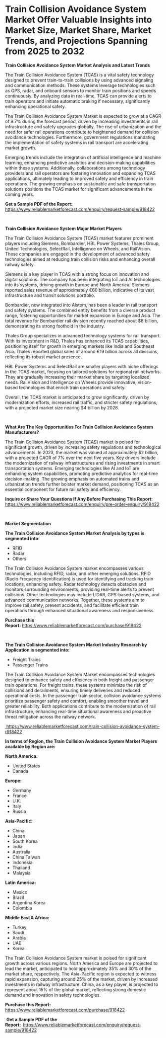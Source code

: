 <p><h1>Train Collision Avoidance System Market Offer Valuable Insights into Market Size, Market Share, Market Trends, and Projections Spanning from 2025 to 2032</h1></p><p><strong>Train Collision Avoidance System Market Analysis and Latest Trends</strong></p>
<p><p>The Train Collision Avoidance System (TCAS) is a vital safety technology designed to prevent train-to-train collisions by using advanced signaling and communication methods. These systems leverage technologies such as GPS, radar, and onboard sensors to monitor train positions and speeds continuously. By analyzing data in real-time, TCAS can provide alerts to train operators and initiate automatic braking if necessary, significantly enhancing operational safety.</p><p>The Train Collision Avoidance System Market is expected to grow at a CAGR of 9.7% during the forecast period, driven by increasing investments in rail infrastructure and safety upgrades globally. The rise of urbanization and the need for safer rail operations contribute to heightened demand for collision avoidance technologies. Furthermore, government regulations mandating the implementation of safety systems in rail transport are accelerating market growth. </p><p>Emerging trends include the integration of artificial intelligence and machine learning, enhancing predictive analytics and decision-making capabilities within these systems. Additionally, collaborations among technology providers and rail operators are fostering innovation and expanding TCAS applications, ultimately leading to improved safety and efficiency in train operations. The growing emphasis on sustainable and safe transportation solutions positions the TCAS market for significant advancements in the coming years.</p></p>
<p><strong>Get a Sample PDF of the Report:&nbsp;</strong> <a href="https://www.reliablemarketforecast.com/enquiry/request-sample/918422?utm_campaign=3041&utm_medium=2&utm_source=Github&utm_content=ia&utm_term=18042025&utm_id=train-collision-avoidance-system">https://www.reliablemarketforecast.com/enquiry/request-sample/918422</a></p>
<p>&nbsp;</p>
<p><strong>Train Collision Avoidance System Major Market Players</strong></p>
<p><p>The Train Collision Avoidance System (TCAS) market features prominent players including Siemens, Bombardier, HBL Power Systems, Thales Group, United Technologies, SelectRail, Intelligence on Wheels, and RailVision. These companies are engaged in the development of advanced safety technologies aimed at reducing train collision risks and enhancing overall railway safety.</p><p>Siemens is a key player in TCAS with a strong focus on innovation and digital solutions. The company has been integrating IoT and AI technologies into its systems, driving growth in Europe and North America. Siemens reported sales revenue of approximately €60 billion, indicative of its vast infrastructure and transit solutions portfolio.</p><p>Bombardier, now integrated into Alstom, has been a leader in rail transport and safety systems. The combined entity benefits from a diverse product range, fostering opportunities for market expansion in Europe and Asia. The total revenue for Bombardier rail division recently reached about $8 billion, demonstrating its strong foothold in the industry.</p><p>Thales Group specializes in advanced technology systems for rail transport. With its investment in R&D, Thales has enhanced its TCAS capabilities, positioning itself for growth in emerging markets like India and Southeast Asia. Thales reported global sales of around €19 billion across all divisions, reflecting its robust market presence.</p><p>HBL Power Systems and SelectRail are smaller players with niche offerings in the TCAS market, focusing on tailored solutions for regional rail networks. They are gradually increasing their market share by targeting localized needs. RailVision and Intelligence on Wheels provide innovative, vision-based technologies that enrich train operations and safety.</p><p>Overall, the TCAS market is anticipated to grow significantly, driven by modernization efforts, increased rail traffic, and stricter safety regulations, with a projected market size nearing $4 billion by 2028.</p></p>
<p>&nbsp;</p>
<p><strong>What Are The Key Opportunities For Train Collision Avoidance System Manufacturers?</strong></p>
<p><p>The Train Collision Avoidance System (TCAS) market is poised for significant growth, driven by increasing safety regulations and technological advancements. In 2023, the market was valued at approximately $2 billion, with a projected CAGR of 7% over the next five years. Key drivers include the modernization of railway infrastructures and rising investments in smart transportation systems. Emerging technologies like AI and IoT are enhancing system capabilities, promoting predictive analytics for real-time decision-making. The growing emphasis on automated trains and urbanization trends further bolster market demand, positioning TCAS as an essential component for future rail safety and efficiency.</p></p>
<p><strong>Inquire or Share Your Questions If Any Before Purchasing This Report:</strong> <a href="https://www.reliablemarketforecast.com/enquiry/pre-order-enquiry/918422?utm_campaign=3041&utm_medium=2&utm_source=Github&utm_content=ia&utm_term=18042025&utm_id=train-collision-avoidance-system">https://www.reliablemarketforecast.com/enquiry/pre-order-enquiry/918422</a></p>
<p>&nbsp;</p>
<p><strong>Market Segmentation</strong></p>
<p><strong>The Train Collision Avoidance System Market Analysis by types is segmented into:</strong></p>
<p><ul><li>RFID</li><li>Radar</li><li>Others</li></ul></p>
<p><p>The Train Collision Avoidance System market encompasses various technologies, including RFID, radar, and other emerging solutions. RFID (Radio Frequency Identification) is used for identifying and tracking train locations, enhancing safety. Radar technology detects obstacles and monitors surrounding environments, providing real-time alerts to prevent collisions. Other technologies may include LIDAR, GPS-based systems, and advanced communication networks. Together, these systems aim to improve rail safety, prevent accidents, and facilitate efficient train operations through enhanced situational awareness and responsiveness.</p></p>
<p><strong>Purchase this Report:&nbsp;</strong><a href="https://www.reliablemarketforecast.com/purchase/918422?utm_campaign=3041&utm_medium=2&utm_source=Github&utm_content=ia&utm_term=18042025&utm_id=train-collision-avoidance-system">https://www.reliablemarketforecast.com/purchase/918422</a></p>
<p>&nbsp;</p>
<p><strong>The Train Collision Avoidance System Market Industry Research by Application is segmented into:</strong></p>
<p><ul><li>Freight Trains</li><li>Passenger Trains</li></ul></p>
<p><p>The Train Collision Avoidance System Market encompasses technologies designed to enhance safety and efficiency in both freight and passenger train operations. For freight trains, these systems minimize the risk of collisions and derailments, ensuring timely deliveries and reduced operational costs. In the passenger train sector, collision avoidance systems prioritize passenger safety and comfort, enabling smoother travel and greater reliability. Both applications contribute to the modernization of rail infrastructure, enhancing real-time situational awareness and proactive threat mitigation across the railway network.</p></p>
<p><a href="https://www.reliablemarketforecast.com/train-collision-avoidance-system-r918422?utm_campaign=3041&utm_medium=2&utm_source=Github&utm_content=ia&utm_term=18042025&utm_id=train-collision-avoidance-system">&nbsp;https://www.reliablemarketforecast.com/train-collision-avoidance-system-r918422</a></p>
<p><strong>In terms of Region, the Train Collision Avoidance System Market Players available by Region are:</strong></p>
<p>
    <p> <strong> North America: </strong>
        <ul>
            <li>United States</li>
            <li>Canada</li>
        </ul>
        </p> 
    <p> <strong> Europe: </strong>
        <ul>
            <li>Germany</li>
            <li>France</li>
            <li>U.K.</li>
            <li>Italy</li>
            <li>Russia</li>
        </ul>
        </p> 
    <p> <strong> Asia-Pacific: </strong>
        <ul>
            <li>China</li>
            <li>Japan</li>
            <li>South Korea</li>
            <li>India</li>
            <li>Australia</li>
            <li>China Taiwan</li>
            <li>Indonesia</li>
            <li>Thailand</li>
            <li>Malaysia</li>
        </ul>
        </p> 
    <p> <strong> Latin America: </strong>
        <ul>
            <li>Mexico</li>
            <li>Brazil</li>
            <li>Argentina Korea</li>
            <li>Colombia</li>
        </ul>
        </p> 
    <p> <strong> Middle East & Africa: </strong>
        <ul>
            <li>Turkey</li>
            <li>Saudi</li>
            <li>Arabia</li>
            <li>UAE</li>
            <li>Korea</li>
        </ul>
    </p>
    </p>
<p><p>The Train Collision Avoidance System market is poised for significant growth across various regions. North America and Europe are projected to lead the market, anticipated to hold approximately 35% and 30% of the market share, respectively. The Asia-Pacific region is expected to witness rapid expansion, capturing around 25% of the market, driven by increased investments in railway infrastructure. China, as a key player, is projected to represent about 15% of the global market, reflecting strong domestic demand and innovation in safety technologies.</p></p>
<p><strong>Purchase this Report: </strong><a href="https://www.reliablemarketforecast.com/purchase/918422?utm_campaign=3041&utm_medium=2&utm_source=Github&utm_content=ia&utm_term=18042025&utm_id=train-collision-avoidance-system">https://www.reliablemarketforecast.com/purchase/918422</a></p>
<p>&nbsp;<strong>Get a Sample PDF of the Report:&nbsp;&nbsp;</strong><a href="https://www.reliablemarketforecast.com/enquiry/request-sample/918422?utm_campaign=3041&utm_medium=2&utm_source=Github&utm_content=ia&utm_term=18042025&utm_id=train-collision-avoidance-system">https://www.reliablemarketforecast.com/enquiry/request-sample/918422</a></p>
<p><strong></strong></p>
<p><p></p><p></p><p></p></p>